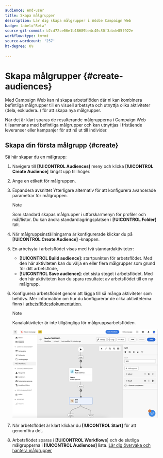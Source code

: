 ```yaml
---
audience: end-user
title: Skapa målgrupper
description: Lär dig skapa målgrupper i Adobe Campaign Web
badge: label="Beta"
source-git-commit: b2cd72ce06e1b18689be4c40c80f3abde85f922e
workflow-type: tm+mt
source-wordcount: '257'
ht-degree: 0%

---
```



# Skapa målgrupper {#create-audiences}

Med Campaign Web kan ni skapa arbetsflöden där ni kan kombinera befintliga målgrupper till en visuell arbetsyta och utnyttja olika aktiviteter (dela, exkludera..) för att skapa nya målgrupper.

När det är klart sparas de resulterande målgrupperna i Campaign Web tillsammans med befintliga målgrupper och kan utnyttjas i fristående leveranser eller kampanjer för att nå ut till individer.

## Skapa din första målgrupp {#create}

Så här skapar du en målgrupp:

1. Navigera till **[!UICONTROL Audiences]** meny och klicka **[!UICONTROL Create Audience]** längst upp till höger.
1. Ange en etikett för målgruppen.
1. Expandera avsnittet Ytterligare alternativ för att konfigurera avancerade parametrar för målgruppen.

   >[!NOTE]
   >
   >Som standard skapas målgrupper i utforskarmenyn för profiler och mål/listor. Du kan ändra standardlagringsplatsen i **[!UICONTROL Folder]** fält.

1. När målgruppsinställningarna är konfigurerade klickar du på **[!UICONTROL Create Audience]** -knappen.

1. En arbetsyta i arbetsflödet visas med två standardaktiviteter:

   * **[!UICONTROL Build audience]**: startpunkten för arbetsflödet. Med den här aktiviteten kan du välja en eller flera målgrupper som grund för ditt arbetsflöde,
   * **[!UICONTROL Save audience]**: det sista steget i arbetsflödet. Med den här aktiviteten kan du spara resultatet av arbetsflödet till en ny målgrupp.

1. Konfigurera arbetsflödet genom att lägga till så många aktiviteter som behövs. Mer information om hur du konfigurerar de olika aktiviteterna finns i [arbetsflödesdokumentation](../workflows/activities/about-activities.md).

   >[!NOTE]
   >
   >Kanalaktiviteter är inte tillgängliga för målgruppsarbetsflöden.

   ![](assets/audience-creation-canvas.png)

1. När arbetsflödet är klart klickar du **[!UICONTROL Start]** för att genomföra det.

1. Arbetsflödet sparas i **[!UICONTROL Workflows]** och de slutliga målgrupperna i **[!UICONTROL Audiences]** lista. [Lär dig övervaka och hantera målgrupper](access-audiences.md)
